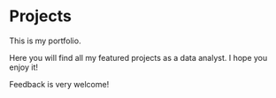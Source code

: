 # Projects

This is my portfolio.

Here you will find all my featured projects as a data analyst. I hope you enjoy it! 

Feedback is very welcome!
